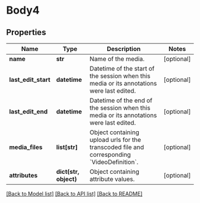 # Body4

## Properties
Name | Type | Description | Notes
------------ | ------------- | ------------- | -------------
**name** | **str** | Name of the media. | [optional] 
**last_edit_start** | **datetime** | Datetime of the start of the session when this media or its annotations were last edited. | [optional] 
**last_edit_end** | **datetime** | Datetime of the end of the session when this media or its annotations were last edited. | [optional] 
**media_files** | **list[str]** | Object containing upload urls for the transcoded file and corresponding &#x60;VideoDefinition&#x60;. | [optional] 
**attributes** | **dict(str, object)** | Object containing attribute values. | [optional] 

[[Back to Model list]](../README.md#documentation-for-models) [[Back to API list]](../README.md#documentation-for-api-endpoints) [[Back to README]](../README.md)

